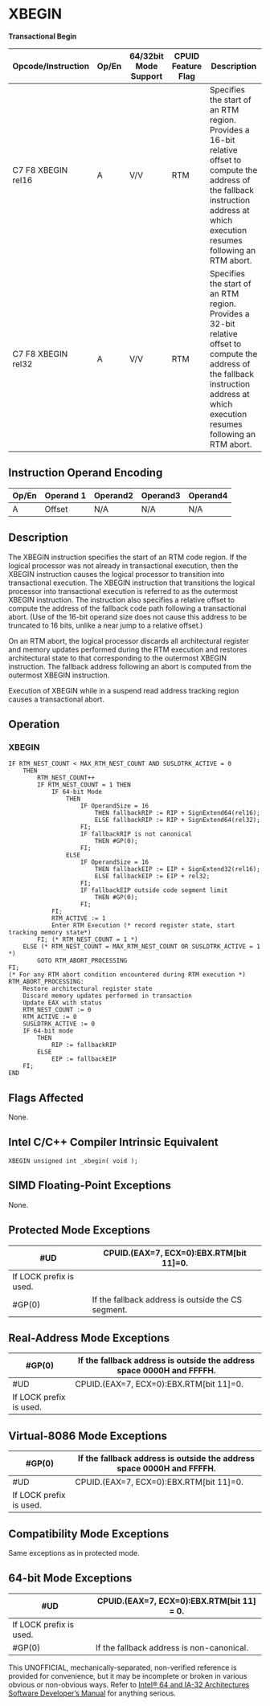 # XBEGIN

**Transactional Begin**

| Opcode/Instruction | Op/En | 64/32bit Mode Support | CPUID Feature Flag | Description                                                                                                                                                                           |
| ------------------ | ----- | --------------------- | ------------------ | ------------------------------------------------------------------------------------------------------------------------------------------------------------------------------------- |
| C7 F8 XBEGIN rel16 | A     | V/V                   | RTM                | Specifies the start of an RTM region. Provides a 16-bit relative offset to compute the address of the fallback instruction address at which execution resumes following an RTM abort. |
| C7 F8 XBEGIN rel32 | A     | V/V                   | RTM                | Specifies the start of an RTM region. Provides a 32-bit relative offset to compute the address of the fallback instruction address at which execution resumes following an RTM abort. |

## Instruction Operand Encoding

| Op/En | Operand 1 | Operand2 | Operand3 | Operand4 |
| ----- | --------- | -------- | -------- | -------- |
| A     | Offset    | N/A      | N/A      | N/A      |

## Description

The XBEGIN instruction specifies the start of an RTM code region. If the logical processor was not already in transactional execution, then the XBEGIN instruction causes the logical processor to transition into transactional execution. The XBEGIN instruction that transitions the logical processor into transactional execution is referred to as the outermost XBEGIN instruction. The instruction also specifies a relative offset to compute the address of the fallback code path following a transactional abort. (Use of the 16-bit operand size does not cause this address to be truncated to 16 bits, unlike a near jump to a relative offset.)

On an RTM abort, the logical processor discards all architectural register and memory updates performed during the RTM execution and restores architectural state to that corresponding to the outermost XBEGIN instruction. The fallback address following an abort is computed from the outermost XBEGIN instruction.

Execution of XBEGIN while in a suspend read address tracking region causes a transactional abort.

## Operation

### XBEGIN

```
IF RTM_NEST_COUNT < MAX_RTM_NEST_COUNT AND SUSLDTRK_ACTIVE = 0
    THEN
        RTM_NEST_COUNT++
        IF RTM_NEST_COUNT = 1 THEN
            IF 64-bit Mode
                THEN
                    IF OperandSize = 16
                        THEN fallbackRIP := RIP + SignExtend64(rel16);
                        ELSE fallbackRIP := RIP + SignExtend64(rel32);
                    FI;
                    IF fallbackRIP is not canonical
                        THEN #​​​​GP(0);
                    FI;
                ELSE
                    IF OperandSize = 16
                        THEN fallbackEIP := EIP + SignExtend32(rel16);
                        ELSE fallbackEIP := EIP + rel32;
                    FI;
                    IF fallbackEIP outside code segment limit
                        THEN #​​​​GP(0);
                    FI;
            FI;
            RTM_ACTIVE := 1
            Enter RTM Execution (* record register state, start tracking memory state*)
        FI; (* RTM_NEST_COUNT = 1 *)
    ELSE (* RTM_NEST_COUNT = MAX_RTM_NEST_COUNT OR SUSLDTRK_ACTIVE = 1 *)
        GOTO RTM_ABORT_PROCESSING
FI;
(* For any RTM abort condition encountered during RTM execution *)
RTM_ABORT_PROCESSING:
    Restore architectural register state
    Discard memory updates performed in transaction
    Update EAX with status
    RTM_NEST_COUNT := 0
    RTM_ACTIVE := 0
    SUSLDTRK_ACTIVE := 0
    IF 64-bit mode
        THEN
            RIP := fallbackRIP
        ELSE
            EIP := fallbackEIP
    FI;
END

```

## Flags Affected

None.

## Intel C/C++ Compiler Intrinsic Equivalent

```
XBEGIN unsigned int _xbegin( void );

```

## SIMD Floating-Point Exceptions

None.

## Protected Mode Exceptions

| #​​​UD                  | CPUID.(EAX=7, ECX=0):EBX.RTM[bit 11]=0.            |
| ----------------------- | -------------------------------------------------- |
| If LOCK prefix is used. |
| \#​​​​GP(0)             | If the fallback address is outside the CS segment. |

## Real-Address Mode Exceptions

| \#​​​​GP(0)             | If the fallback address is outside the address space 0000H and FFFFH. |
| ----------------------- | --------------------------------------------------------------------- |
| #​​​UD                  | CPUID.(EAX=7, ECX=0):EBX.RTM[bit 11]=0.                               |
| If LOCK prefix is used. |

## Virtual-8086 Mode Exceptions

| \#​​​​GP(0)             | If the fallback address is outside the address space 0000H and FFFFH. |
| ----------------------- | --------------------------------------------------------------------- |
| #​​​UD                  | CPUID.(EAX=7, ECX=0):EBX.RTM[bit 11]=0.                               |
| If LOCK prefix is used. |

## Compatibility Mode Exceptions

Same exceptions as in protected mode.

## 64-bit Mode Exceptions

| #​​​UD                  | CPUID.(EAX=7, ECX=0):EBX.RTM[bit 11] = 0. |
| ----------------------- | ----------------------------------------- |
| If LOCK prefix is used. |
| \#​​​​GP(0)             | If the fallback address is non-canonical. |

This UNOFFICIAL, mechanically-separated, non-verified reference is provided for convenience, but it may be
incomplete or broken in various obvious or non-obvious
ways. Refer to [Intel® 64 and IA-32 Architectures Software Developer’s Manual](https://software.intel.com/en-us/download/intel-64-and-ia-32-architectures-sdm-combined-volumes-1-2a-2b-2c-2d-3a-3b-3c-3d-and-4) for anything serious.
